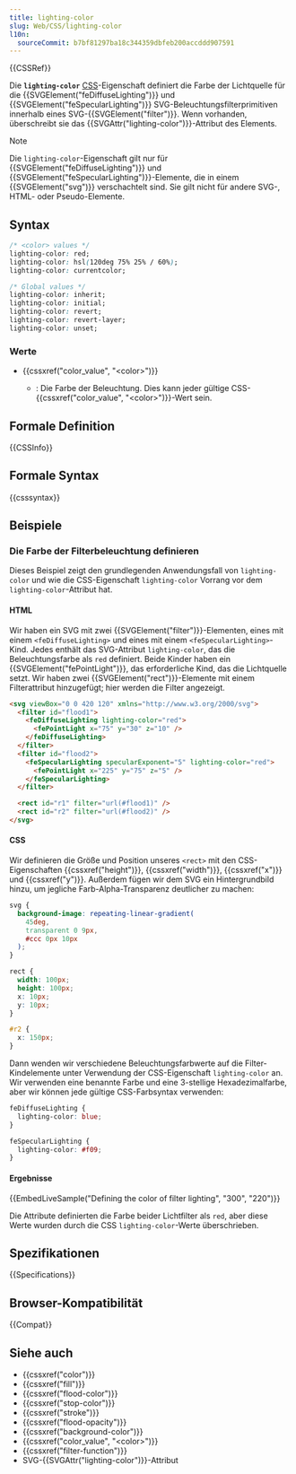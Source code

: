 ```yaml
---
title: lighting-color
slug: Web/CSS/lighting-color
l10n:
  sourceCommit: b7bf81297ba18c344359dbfeb200accddd907591
---
```


{{CSSRef}}

Die **`lighting-color`** [CSS](/de/docs/Web/CSS)-Eigenschaft definiert die Farbe der Lichtquelle für die {{SVGElement("feDiffuseLighting")}} und {{SVGElement("feSpecularLighting")}} SVG-Beleuchtungsfilterprimitiven innerhalb eines SVG-{{SVGElement("filter")}}. Wenn vorhanden, überschreibt sie das {{SVGAttr("lighting-color")}}-Attribut des Elements.

> [!NOTE]
> Die `lighting-color`-Eigenschaft gilt nur für {{SVGElement("feDiffuseLighting")}} und {{SVGElement("feSpecularLighting")}}-Elemente, die in einem {{SVGElement("svg")}} verschachtelt sind. Sie gilt nicht für andere SVG-, HTML- oder Pseudo-Elemente.

## Syntax

```css
/* <color> values */
lighting-color: red;
lighting-color: hsl(120deg 75% 25% / 60%);
lighting-color: currentcolor;

/* Global values */
lighting-color: inherit;
lighting-color: initial;
lighting-color: revert;
lighting-color: revert-layer;
lighting-color: unset;
```

### Werte

- {{cssxref("color_value", "&lt;color>")}}

  - : Die Farbe der Beleuchtung. Dies kann jeder gültige CSS-{{cssxref("color_value", "&lt;color>")}}-Wert sein.

## Formale Definition

{{CSSInfo}}

## Formale Syntax

{{csssyntax}}

## Beispiele

### Die Farbe der Filterbeleuchtung definieren

Dieses Beispiel zeigt den grundlegenden Anwendungsfall von `lighting-color` und wie die CSS-Eigenschaft `lighting-color` Vorrang vor dem `lighting-color`-Attribut hat.

#### HTML

Wir haben ein SVG mit zwei {{SVGElement("filter")}}-Elementen, eines mit einem `<feDiffuseLighting>` und eines mit einem `<feSpecularLighting>`-Kind. Jedes enthält das SVG-Attribut `lighting-color`, das die Beleuchtungsfarbe als `red` definiert. Beide Kinder haben ein {{SVGElement("fePointLight")}}, das erforderliche Kind, das die Lichtquelle setzt. Wir haben zwei {{SVGElement("rect")}}-Elemente mit einem Filterattribut hinzugefügt; hier werden die Filter angezeigt.

```html
<svg viewBox="0 0 420 120" xmlns="http://www.w3.org/2000/svg">
  <filter id="flood1">
    <feDiffuseLighting lighting-color="red">
      <fePointLight x="75" y="30" z="10" />
    </feDiffuseLighting>
  </filter>
  <filter id="flood2">
    <feSpecularLighting specularExponent="5" lighting-color="red">
      <fePointLight x="225" y="75" z="5" />
    </feSpecularLighting>
  </filter>

  <rect id="r1" filter="url(#flood1)" />
  <rect id="r2" filter="url(#flood2)" />
</svg>
```

#### CSS

Wir definieren die Größe und Position unseres `<rect>` mit den CSS-Eigenschaften {{cssxref("height")}}, {{cssxref("width")}}, {{cssxref("x")}} und {{cssxref("y")}}. Außerdem fügen wir dem SVG ein Hintergrundbild hinzu, um jegliche Farb-Alpha-Transparenz deutlicher zu machen:

```css
svg {
  background-image: repeating-linear-gradient(
    45deg,
    transparent 0 9px,
    #ccc 0px 10px
  );
}

rect {
  width: 100px;
  height: 100px;
  x: 10px;
  y: 10px;
}

#r2 {
  x: 150px;
}
```

Dann wenden wir verschiedene Beleuchtungsfarbwerte auf die Filter-Kindelemente unter Verwendung der CSS-Eigenschaft `lighting-color` an. Wir verwenden eine benannte Farbe und eine 3-stellige Hexadezimalfarbe, aber wir können jede gültige CSS-Farbsyntax verwenden:

```css
feDiffuseLighting {
  lighting-color: blue;
}

feSpecularLighting {
  lighting-color: #f09;
}
```

#### Ergebnisse

{{EmbedLiveSample("Defining the color of filter lighting", "300", "220")}}

Die Attribute definierten die Farbe beider Lichtfilter als `red`, aber diese Werte wurden durch die CSS `lighting-color`-Werte überschrieben.

## Spezifikationen

{{Specifications}}

## Browser-Kompatibilität

{{Compat}}

## Siehe auch

- {{cssxref("color")}}
- {{cssxref("fill")}}
- {{cssxref("flood-color")}}
- {{cssxref("stop-color")}}
- {{cssxref("stroke")}}
- {{cssxref("flood-opacity")}}
- {{cssxref("background-color")}}
- {{cssxref("color_value", "&lt;color>")}}
- {{cssxref("filter-function")}}
- SVG-{{SVGAttr("lighting-color")}}-Attribut
